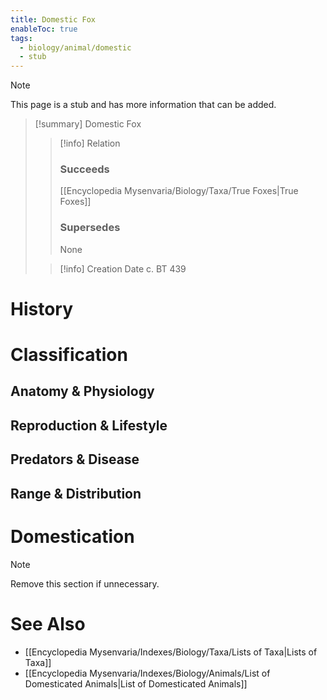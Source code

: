 ```yaml
---
title: Domestic Fox
enableToc: true
tags:
  - biology/animal/domestic
  - stub
---
```


> [!note]
> This page is a stub and has more information that can be added.

> [!summary] Domestic Fox
> > [!info] Relation
> > ### Succeeds
> > [[Encyclopedia Mysenvaria/Biology/Taxa/True Foxes|True Foxes]]
> > ### Supersedes
> > None
>
> > [!info] Creation Date
> > c. BT 439


# History

# Classification
## Anatomy & Physiology

## Reproduction & Lifestyle

## Predators & Disease

## Range & Distribution

# Domestication

> [!note]
> Remove this section if unnecessary.
# See Also
- [[Encyclopedia Mysenvaria/Indexes/Biology/Taxa/Lists of Taxa|Lists of Taxa]]
- [[Encyclopedia Mysenvaria/Indexes/Biology/Animals/List of Domesticated Animals|List of Domesticated Animals]]